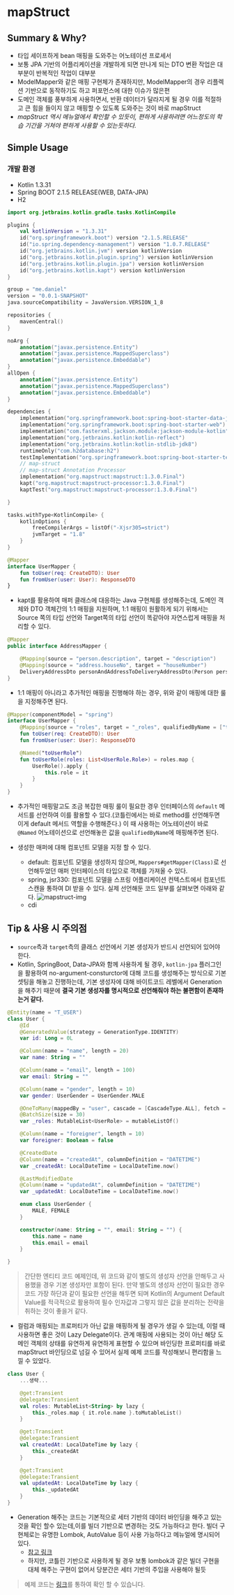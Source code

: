 # mapStruct
## Summary & Why?
- 타입 세이프하게 bean 매핑을 도와주는 어노테이션 프로세서
- 보통 JPA 기반의 어플리케이션을 개발하게 되면 만나게 되는 DTO 변환 작업은 대부분이 반복적인 작업이 대부분
- ModelMapper와 같은 매핑 구현체가 존재하지만, ModelMapper의 경우 리플렉션 기반으로 동작하기도 하고 퍼포먼스에 대한 이슈가 많은편
- 도메인 객체를 풍부하게 사용하면서, 반환 데이터가 달라지게 될 경우 이를 적절하고 큰 힘을 들이지 않고 매핑할 수 있도록 도와주는 것이 바로 mapStruct
- *mapStruct 역시 메뉴얼에서 확인할 수 있듯이, 편하게 사용하려면 어느정도의 학습 기간을 거쳐야 편하게 사용할 수 있는듯하다.*

## Simple Usage
### 개발 환경
- Kotlin 1.3.31
- Spring BOOT 2.1.5 RELEASE(WEB, DATA-JPA)
- H2


```kotlin
import org.jetbrains.kotlin.gradle.tasks.KotlinCompile

plugins {
    val kotlinVersion = "1.3.31"
    id("org.springframework.boot") version "2.1.5.RELEASE"
    id("io.spring.dependency-management") version "1.0.7.RELEASE"
    id("org.jetbrains.kotlin.jvm") version kotlinVersion
    id("org.jetbrains.kotlin.plugin.spring") version kotlinVersion
    id("org.jetbrains.kotlin.plugin.jpa") version kotlinVersion
    id("org.jetbrains.kotlin.kapt") version kotlinVersion
}

group = "me.daniel"
version = "0.0.1-SNAPSHOT"
java.sourceCompatibility = JavaVersion.VERSION_1_8

repositories {
    mavenCentral()
}

noArg {
    annotation("javax.persistence.Entity")
    annotation("javax.persistence.MappedSuperclass")
    annotation("javax.persistence.Embeddable")
}
allOpen {
    annotation("javax.persistence.Entity")
    annotation("javax.persistence.MappedSuperclass")
    annotation("javax.persistence.Embeddable")
}

dependencies {
    implementation("org.springframework.boot:spring-boot-starter-data-jpa")
    implementation("org.springframework.boot:spring-boot-starter-web")
    implementation("com.fasterxml.jackson.module:jackson-module-kotlin")
    implementation("org.jetbrains.kotlin:kotlin-reflect")
    implementation("org.jetbrains.kotlin:kotlin-stdlib-jdk8")
    runtimeOnly("com.h2database:h2")
    testImplementation("org.springframework.boot:spring-boot-starter-test")
    // map-struct
    // map-struct Annotation Processor
    implementation("org.mapstruct:mapstruct:1.3.0.Final")
    kapt("org.mapstruct:mapstruct-processor:1.3.0.Final")
    kaptTest("org.mapstruct:mapstruct-processor:1.3.0.Final")

}

tasks.withType<KotlinCompile> {
    kotlinOptions {
        freeCompilerArgs = listOf("-Xjsr305=strict")
        jvmTarget = "1.8"
    }
}
```

```kotlin
@Mapper
interface UserMapper {
    fun toUser(req: CreateDTO): User
    fun fromUser(user: User): ResponseDTO
}
```
- kapt를 활용하여 매퍼 클래스에 대응하는 Java 구현체를 생성해주는데, 도메인 객체와 DTO 객체간의 1:1 매핑을 지원하며, 1:1 매핑이 원활하게 되기 위해서는 Source 쪽의 타입 선언와 Target쪽의 타입 선언이 똑같아야 자연스럽게 매핑을 처리할 수 있다.


```kotlin
@Mapper
public interface AddressMapper {

    @Mapping(source = "person.description", target = "description")
    @Mapping(source = "address.houseNo", target = "houseNumber")
    DeliveryAddressDto personAndAddressToDeliveryAddressDto(Person person, Address address);
}
```

- 1:1 매핑이 아니라고 추가적인 매핑을 진행해야 하는 경우, 위와 같이 매핑에 대한 룰을 지정해주면 된다.

```kotlin
@Mapper(componentModel = "spring")
interface UserMapper {
    @Mapping(source = "roles", target = "_roles", qualifiedByName = ["toUserRole"])
    fun toUser(req: CreateDTO): User
    fun fromUser(user: User): ResponseDTO

    @Named("toUserRole")
    fun toUserRole(roles: List<UserRole.Role>) = roles.map {
        UserRole().apply {
            this.role = it
        }
    }
}
```
- 추가적인 매핑말고도 조금 복잡한 매핑 룰이 필요한 경우 인터페이스의 `default` 메서드를 선언하여 이를 활용할 수 있다.(코틀린에서는 바로 method를 선언해두면 이게 default 메서드 역할을 수행해준다.) 이 때 사용하는 어노테이션이 바로 `@Named` 어노테이션으로 선언해놓은 값을 `qualifiedByName`에 매핑해주면 된다.

- 생성한 매퍼에 대해 컴포넌트 모델을 지정 할 수 있다.
  - default: 컴포넌트 모델을 생성하지 않으며, `Mappers#getMapper(Class)`로 선언해두었던 매퍼 인터페이스의 타입으로 객체를 가져올 수 있다.
  - spring, jsr330: 컴포넌트 모델을 스프링 어플리케이션 컨텍스트에서 컴포넌트 스캔을 통하여 DI 받을 수 있다. 실제 선언해둔 코드 일부를 살펴보면 아래와 같다.
  ![mapstruct-img](https://i.imgur.com/PrFkBbM.png)
  - cdi

## Tip & 사용 시 주의점
- `source`측과 `target`측의 클래스 선언에서 기본 생성자가 반드시 선언되어 있어야 한다.
- Kotlin, SpringBoot, Data-JPA와 함께 사용하게 될 경우, `kotlin-jpa` 플러그인을 활용하여 no-argument-consturctor에 대해 코드를 생성해주는 방식으로 기본 셋팅을 해놓고 진행하는데, 기본 생성자에 대해 바이트코드 레벨에서 Generation을 해주기 때문에 **결국 기본 생성자를 명시적으로 선언해줘야 하는 불편함이 존재하는거 같다.**
```kotlin
@Entity(name = "T_USER")
class User {
    @Id
    @GeneratedValue(strategy = GenerationType.IDENTITY)
    var id: Long = 0L

    @Column(name = "name", length = 20)
    var name: String = ""

    @Column(name = "email", length = 100)
    var email: String = ""

    @Column(name = "gender", length = 10)
    var gender: UserGender = UserGender.MALE

    @OneToMany(mappedBy = "user", cascade = [CascadeType.ALL], fetch = FetchType.LAZY)
    @BatchSize(size = 30)
    var _roles: MutableList<UserRole> = mutableListOf()

    @Column(name = "foreigner", length = 10)
    var foreigner: Boolean = false

    @CreatedDate
    @Column(name = "createdAt", columnDefinition = "DATETIME")
    var _createdAt: LocalDateTime = LocalDateTime.now()

    @LastModifiedDate
    @Column(name = "updatedAt", columnDefinition = "DATETIME")
    var _updatedAt: LocalDateTime = LocalDateTime.now()

    enum class UserGender {
        MALE, FEMALE
    }

    constructor(name: String = "", email: String = "") {
        this.name = name
        this.email = email
    }

}
```
> 간단한 엔티티 코드 예제인데, 위 코드와 같이 별도의 생성자 선언을 안해두고 사용했을 경우 기본 생성자만 포함이 된다. 만약 별도의 생성자 선언이 필요한 경우 코드 가장 하단과 같이 필요한 선언을 해두면 되며 Kotlin의 Argument Default Value를 적극적으로 활용하여 필수 인자값과 그렇지 않은 값을 분리하는 전략을 취하는 것이 좋을거 같다.

- 컬럼과 매핑되는 프로퍼티가 아닌 값을 매핑하게 될 경우가 생길 수 있는데, 이럴 때 사용하면 좋은 것이 Lazy Delegate이다. 관계 매핑에 사용되는 것이 아닌 해당 도메인 객체의 상태를 유연하게  유연하게 표현할 수 있으며 바인딩한 프로퍼티를 바로 mapStruct 바인딩으로 넘길 수 있어서 실제 예제 코드를 작성해보니 편리함을 느낄 수 있었다.
```kotlin
class User {
    ...생략...

    @get:Transient
    @delegate:Transient
    val roles: MutableList<String> by lazy {
        this._roles.map { it.role.name }.toMutableList()
    }

    @get:Transient
    @delegate:Transient
    val createdAt: LocalDateTime by lazy {
        this._createdAt
    }

    @get:Transient
    @delegate:Transient
    val updatedAt: LocalDateTime by lazy {
        this._updatedAt
    }
}

```

- Generation 해주는 코드는 기본적으로 세터 기반의 데이터 바인딩을 해주고 있는 것을 확인 할수 있는데,이를 빌더 기반으로 변경하는 것도 가능하다고 한다. 빌더 구현체로는 유명한 Lombok, AutoValue 등이 사용 가능하다고 메뉴얼에 명시되어 있다.
  - [참고 링크](http://mapstruct.org/documentation/stable/reference/html/#mapping-with-builders)
  - 하지만, 코틀린 기반으로 사용하게 될 경우 보통 lombok과 같은 빌더 구현을 대체 해주는 구현이 없어서 당분간은 세터 기반의 주입을 사용해야 될듯

> 예제 코드는 [링크](http://mapstruct.org/documentation/stable/reference/html/#mapping-with-builders)를 통하여 확인 할 수 있습니다.